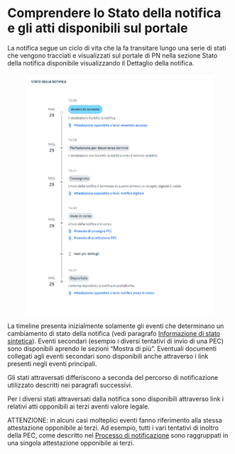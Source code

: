 # Comprendere lo Stato della notifica e gli atti disponibili sul portale

La notifica segue un ciclo di vita che la fa transitare lungo una serie di stati che vengono tracciati e visualizzati sul portale di PN nella sezione Stato della notifica disponibile visualizzando il Dettaglio della notifica.

&#x20;

<figure><img src="../../.gitbook/assets/image (74).png" alt=""><figcaption></figcaption></figure>

La timeline presenta inizialmente solamente gli eventi che determinano un cambiamento di stato della notifica (vedi paragrafo [Informazione di stato sintetica](stato-della-notifica.md)). Eventi secondari (esempio i diversi tentativi di invio di una PEC) sono disponibili aprendo le sezioni “Mostra di più”. Eventuali documenti collegati agli eventi secondari sono disponibili anche attraverso i link presenti negli eventi principali.

Gli stati attraversati differiscono a seconda del percorso di notificazione utilizzato descritti nei paragrafi successivi.&#x20;

Per i diversi stati attraversati dalla notifica sono disponibili attraverso link i relativi atti opponibili ai terzi aventi valore legale.

ATTENZIONE: in alcuni casi molteplici eventi fanno riferimento alla stessa attestazione opponibile ai terzi. Ad esempio, tutti i vari tentativi di inoltro della PEC, come descritto nel [Processo di notificazione](../il-processo-di-notificazione/) sono raggruppati in una singola attestazione opponibile ai terzi.

